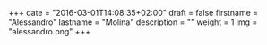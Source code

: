 +++
date = "2016-03-01T14:08:35+02:00"
draft = false
firstname = "Alessandro"
lastname = "Molina"
description = ""
weight = 1
img = "alessandro.png"
+++
